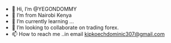 - 👋 Hi, I’m @YEGONDOMMY
- 👀 I’m from Nairobi Kenya 
- 🌱 I’m currently learning ...
- 💞️ I’m looking to collaborate on trading forex.
- 📫 How to reach me ..in email kipkoechdominic307@gmail.com

<!---
YEGONDOMMY/YEGONDOMMY is a ✨ special ✨ repository because its `README.md` (this file) appears on your GitHub profile.
You can click the Preview link to take a look at your changes.
--->
